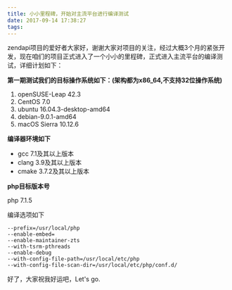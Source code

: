 ```yaml
---
title: 小小里程碑，开始对主流平台进行编译测试
date: 2017-09-14 17:38:27
tags:
---
```


zendapi项目的爱好者大家好，谢谢大家对项目的关注，经过大概3个月的紧张开发，现在咱们的项目正式进入了一个小小的里程碑，正式进入主流平台的编译测试，详细计划如下：

**第一期测试我们的目标操作系统如下：(架构都为x86_64,不支持32位操作系统)**
1. openSUSE-Leap 42.3 
2. CentOS 7.0
3. ubuntu 16.04.3-desktop-amd64
4. debian-9.0.1-amd64
5. macOS Sierra 10.12.6

**编译器环境如下**
* gcc 7.1及其以上版本
* clang 3.9及其以上版本
* cmake 3.7.2及其以上版本

**php目标版本号**

php 7.1.5

编译选项如下
```
--prefix=/usr/local/php
--enable-embed=
--enable-maintainer-zts 
--with-tsrm-pthreads 
--enable-debug 
--with-config-file-path=/usr/local/etc/php 
--with-config-file-scan-dir=/usr/local/etc/php/conf.d/
```

好了，大家祝我好运吧，Let's go.